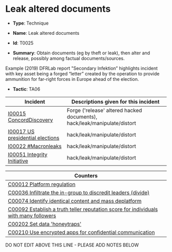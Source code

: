 # Leak altered documents

* **Type**: Technique

* **Name**: Leak altered documents

* **Id**: T0025

* **Summary**: Obtain documents (eg by theft or leak), then alter and release, possibly among factual documents/sources. 

Example (2019) DFRLab report "Secondary Infektion” highlights incident with key asset being a forged “letter” created by the operation to provide ammunition for far-right forces in Europe ahead of the election.

* **Tactic**: TA06


| Incident | Descriptions given for this incident |
| -------- | -------------------- |
| [I00015 ConcordDiscovery](../incidents/I00015.md) | Forge ('release' altered hacked documents), hack/leak/manipulate/distort |
| [I00017 US presidential elections](../incidents/I00017.md) | hack/leak/manipulate/distort |
| [I00022 #Macronleaks](../incidents/I00022.md) | hack/leak/manipulate/distort |
| [I00051 Integrity Initiative](../incidents/I00051.md) | hack/leak/manipulate/distort |



| Counters |
| -------- |
| [C00012 Platform regulation](../counters/C00012.md) |
| [C00036 Infiltrate the in-group to discredit leaders (divide)](../counters/C00036.md) |
| [C00074 Identify identical content and mass deplatform](../counters/C00074.md) |
| [C00092 Establish a truth teller reputation score for individuals with many followers](../counters/C00092.md) |
| [C00202 Set data 'honeytraps'](../counters/C00202.md) |
| [C00210 Use encrypted apps for confidential communication](../counters/C00210.md) |
DO NOT EDIT ABOVE THIS LINE - PLEASE ADD NOTES BELOW